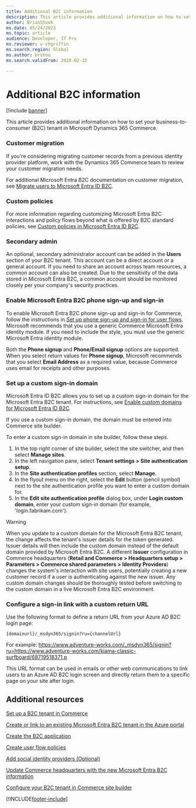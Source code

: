 ```yaml
---
title: Additional B2C information
description: This article provides additional information on how to set your business-to-consumer (B2C) tenant in Microsoft Dynamics 365 Commerce.
author: BrianShook
ms.date: 05/24/2023
ms.topic: article 
audience: Developer, IT Pro
ms.reviewer: v-chgriffin
ms.search.region: Global
ms.author: brshoo
ms.search.validFrom: 2020-02-13

---
```


# Additional B2C information

[!include [banner](../includes/banner.md)]

This article provides additional information on how to set your business-to-consumer (B2C) tenant in Microsoft Dynamics 365 Commerce.

### Customer migration

If you're considering migrating customer records from a previous identity provider platform, work with the Dynamics 365 Commerce team to review your customer migration needs.

For additional Microsoft Entra B2C documentation on customer migration, see [Migrate users to Microsoft Entra ID B2C](/azure/active-directory-b2c/active-directory-b2c-user-migration).

### Custom policies

For more information regarding customizing Microsoft Entra B2C interactions and policy flows beyond what is offered by B2C standard policies, see [Custom policies in Microsoft Entra ID B2C](/azure/active-directory-b2c/active-directory-b2c-overview-custom). 

### Secondary admin

An optional, secondary administrator account can be added in the **Users** section of your B2C tenant. This account can be a direct account or a general account. If you need to share an account across team resources, a common account can also be created. Due to the sensitivity of the data stored in Microsoft Entra B2C, a common account should be monitored closely per your company's security practices.

### Enable Microsoft Entra B2C phone sign-up and sign-in 

To enable Microsoft Entra B2C phone sign-up and sign-in for Commerce, follow the instructions in [Set up phone sign-up and sign-in for user flows](/azure/active-directory-b2c/phone-authentication-user-flows). Microsoft recommends that you use a generic Commerce Microsoft Entra identity module. If you need to include the style, you must use the generic Microsoft Entra identity module.

Both the **Phone signup** and **Phone/Email signup** options are supported. When you select return values for **Phone signup**, Microsoft recommends that you select **Email Address** as a required value, because Commerce uses email for receipts and other purposes.

### Set up a custom sign-in domain

Microsoft Entra ID B2C allows you to set up a custom sign-in domain for the Microsoft Entra B2C tenant. For instructions, see [Enable custom domains for Microsoft Entra ID B2C](/azure/active-directory-b2c/custom-domain). 

If you use a custom sign-in domain, the domain must be entered into Commerce site builder.

To enter a custom sign-in domain in site builder, follow these steps.

1. In the top right corner of site builder, select the site switcher, and then select **Manage sites**.
1. In the left navigation pane, select **Tenant settings \> Site authentication setup**.
1. In the **Site authentication profiles** section, select **Manage**.
1. In the flyout menu on the right, select the **Edit** button (pencil symbol) next to the site authentication profile you want to enter a custom domain for.
1. In the **Edit site authentication profile** dialog box, under **Login custom domain**, enter your custom sign-in domain (for example, 'login.fabrikam.com').

> [!WARNING]
> When you update to a custom domain for the Microsoft Entra B2C tenant, the change affects the tenant's issuer details for the token generated. Issuer details will then include the custom domain instead of the default domain provided by Microsoft Entra B2C. A different **Issuer** configuration in Commerce headquarters (**Retail and Commerce \> Headquarters setup \> Parameters \> Commerce shared parameters \> Identity Providers**) changes the system's interaction with site users, potentially creating a new customer record if a user is authenticating against the new issuer. Any custom domain changes should be thoroughly tested before switching to the custom domain in a live Microsoft Entra B2C environment.

### Configure a sign-in link with a custom return URL

Use the following format to define a return URL from your Azure AD B2C login page:

```{domainurl}/_msdyn365/signin?ru={channelUrl}```

For example: https://www.adventure-works.com/_msdyn365/signin?ru=https://www.adventure-works.com/kiama-classic-surfboard/68719518371.p

This URL format can be used in emails or other web communications to link users to an Azure AD B2C login screen and directly return them to a specific page on your site after login.

## Additional resources

[Set up a B2C tenant in Commerce](set-up-B2C-tenant.md)

[Create or link to an existing Microsoft Entra B2C tenant in the Azure portal](create-link-aad-b2c-tenant.md)

[Create the B2C application](create-b2c-app.md)

[Create user flow policies](create-user-flow-policies.md)

[Add social identity providers (Optional)](add-social-identity-providers.md)

[Update Commerce headquarters with the new Microsoft Entra B2C information](update-hq-aad-b2c-info.md)

[Configure your B2C tenant in Commerce site builder](config-b2c-tenant-site-builder.md)


[!INCLUDE[footer-include](../../includes/footer-banner.md)]
